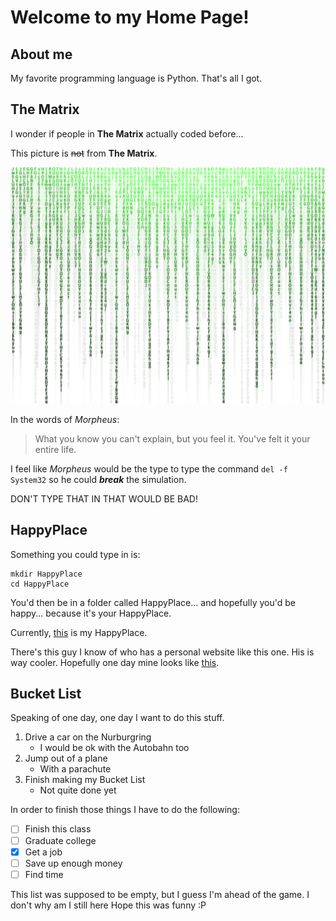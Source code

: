 # Welcome to my Home Page!

## About me
My favorite programming language is Python.
That's all I got.

## The Matrix
I wonder if people in **The Matrix** actually coded before...

This picture is ~~not~~ from **The Matrix**.

<img src="matrix.png" alt="<3"/>

In the words of *Morpheus*:
> What you know you can't explain, but you feel it. You've felt it your entire life.

I feel like *Morpheus* would be the type to type the command `del -f System32` so he could ***break*** the simulation.

DON'T TYPE THAT IN THAT WOULD BE BAD!

## HappyPlace
Something you could type in is:
```
mkdir HappyPlace
cd HappyPlace
```

You'd then be in a folder called HappyPlace...
and hopefully you'd be happy...
because it's your HappyPlace.

Currently, [this](HappyPlace.md) is my HappyPlace.

There's this guy I know of who has a personal website like this one.
His is way cooler. Hopefully one day mine looks like [this](bod.ge).

## Bucket List
Speaking of one day, one day I want to do this stuff.
1. Drive a car on the Nurburgring
    - I would be ok with the Autobahn too
2. Jump out of a plane
    - With a parachute
3. Finish making my Bucket List
    - Not quite done yet

In order to finish those things I have to do the following:
- [ ] Finish this class
- [ ] Graduate college
- [x] Get a job
- [ ] Save up enough money
- [ ] Find time

This list was supposed to be empty, but I guess I'm ahead of the game.
I don't why am I still here
Hope this was funny :P
